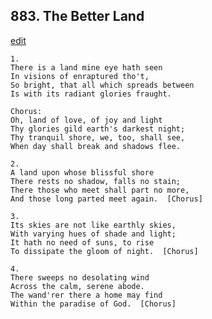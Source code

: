 
## 883.  The Better Land
[edit](https://docs.google.com/document/d/1ylaMUfqlXar32g1X%2DeNHzLV0zSjxMH26/edit?mode=html)



    1.
    There is a land mine eye hath seen
    In visions of enraptured tho't,
    So bright, that all which spreads between
    Is with its radiant glories fraught.

    Chorus:
    Oh, land of love, of joy and light
    Thy glories gild earth's darkest night;
    Thy tranquil shore, we, too, shall see,
    When day shall break and shadows flee.

    2.
    A land upon whose blissful shore
    There rests no shadow, falls no stain;
    There those who meet shall part no more,
    And those long parted meet again.  [Chorus]

    3.
    Its skies are not like earthly skies,
    With varying hues of shade and light;
    It hath no need of suns, to rise
    To dissipate the gloom of night.  [Chorus]

    4.
    There sweeps no desolating wind
    Across the calm, serene abode.
    The wand'rer there a home may find
    Within the paradise of God.  [Chorus]
